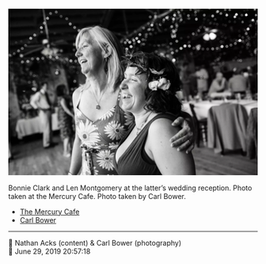 ![Bonnie Clark and Len Montgomery](assets/e6641dfaeaf2c43245e14dc5eebddac2.webp)

Bonnie Clark and Len Montgomery at the latter’s wedding reception. Photo taken at the Mercury Cafe. Photo taken by Carl Bower.

* [The Mercury Cafe](http://mercurycafe.com)
* [Carl Bower](https://carlbowerphotos.com)

- - - -

<span aria-hidden="true">👥</span> Nathan Acks (content) & Carl Bower (photography)  
<span aria-hidden="true">📅</span> June 29, 2019 20:57:18
